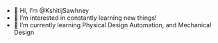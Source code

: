 - 👋 Hi, I’m @KshitijSawhney
- 👀 I’m interested in constantly learning new things!
- 🌱 I’m currently learning Physical Design Automation, and Mechanical Design 


<!---
KshitijSawhney/KshitijSawhney is a ✨ special ✨ repository because its `README.md` (this file) appears on your GitHub profile.
You can click the Preview link to take a look at your changes.
--->
